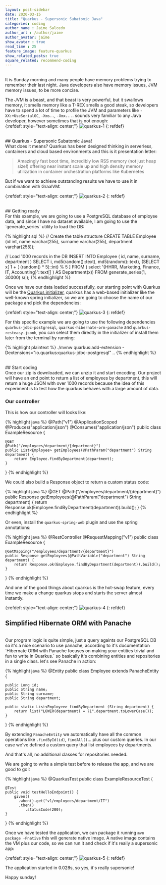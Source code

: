 ```yaml
---
layout: post-sidebar
date: 2020-03-15
title: "Quarkus - Supersonic Subatomic Java"
categories: coding
author_name : Jaime Salcedo
author_url : /author/jaime
author_avatar: jaime
show_avatar : true
read_time : 25
feature_image: feature-quarkus
show_related_posts: true
square_related: recommend-coding
---
```


<br>
It is Sunday morning and many people have memory problems trying to remember their last night. Java developers also have memory issues, JVM memory issues, to be more concise.

The JVM is a beast, and that beast is very powerful, but it swallows memory, it smells memory like a T-REX smells a good steak, so developers have to spend a lot of time to profile the JVM and parameters like `-XX:+UseSerialGC`, `-Xms..`, `-Xmx..` .. sounds very familiar to any Java developer, however sometimes that is not enough:
<br>
{:refdef: style="text-align: center;"}
![quarkus-1]({{site.url}}/{{site.baseurl}}img/post-assets/quarkus-1.jpg)
{: refdef}

<br>
## Quarkus - Supersonic Subatomic Java!
<br>
What does it means? Quarkus has been designed thinking in serverless, containers and cloud based environments and this is it presentation letter:

> Amazingly fast boot time, incredibly low RSS memory (not just heap size!) offering near instant scale up and high density memory utilization in container orchestration platforms like Kubernetes

But if we want to achieve outstanding results we have to use it in combination with GraalVM:


{:refdef: style="text-align: center;"}
![quarkus-2]({{site.url}}/{{site.baseurl}}img/post-assets/quarkus-2.jpg)
{: refdef}

<br>
## Getting ready
<br>
For this example, we are going to use a PostgreSQL database of employee data, and since I have no dataset available, I am going to use the `generate_series` utility to load the DB:

{% highlight sql %}
// Create the table structure
CREATE TABLE Employee (id int, name varchar(255), surname varchar(255), department varchar(255));

// Load 1000 records in the DB
INSERT INTO Employee (
    id, name, surname, department
)
SELECT
    i,
    md5(random()::text),
    md5(random()::text),
    (SELECT x[ 1 + ( (random() * 5)::int) % 5 ]
        FROM (
            select '{HHRR, Marketing, Finance, IT, Accounting}'::text[]
    ) AS Department(x))
FROM generate_series(1, 30000) s(i);
{% endhighlight %} 

Once we have our data loaded successfully, our starting point with Quarkus will be the [Quarkus initializer](https://code.quarkus.io/), quarkus has a web-based initializer like the well-known spring initializer, so we are going to choose the name of our package and pick the dependencies:

{:refdef: style="text-align: center;"}
![quarkus-3]({{site.url}}/{{site.baseurl}}img/post-assets/quarkus-3.jpg)
{: refdef}


For this specific example we are going to use the following dependencies `quarkus-jdbc-postgresql`, `quarkus-hibernate-orm-panache` and `quarkus-resteasy-jsonb`, you can select them directly in the initializer of install them later from the terminal by running:

{% highlight plaintext %}
./mvnw quarkus:add-extension -Dextensions="io.quarkus:quarkus-jdbc-postgresql"
..
{% endhighlight %} 

<br>
## Start coding
<br>
Once our zip is downloaded, we can unzip it and start encoding. Our project will have an end point to return a list of employees by department, this will return a huge JSON with over 1000 records because the idea of this experiment is to test how the quarkus behaves with a large amount of data.

### Our controller

This is how our controller will looks like:

{% highlight java %}
@Path("v1")
@ApplicationScoped
@Produces("application/json")
@Consumes("application/json")
public class ExampleResource {

    @GET
    @Path("/employees/department/{department}")
    public List<Employee> getEmployees(@PathParam("department") String department) {
        return Employee.findByDepartment(department);
    }
}
{% endhighlight %} 


We could also build a Response object to return a custom status code:


{% highlight java %}
@GET
@Path("/employees/department/{department}")
public Response getEmployees(@PathParam("department") String department) {
    return Response.ok(Employee.findByDepartment(department)).build();
}
{% endhighlight %} 

Or even, install the `quarkus-spring-web` plugin and use the spring annotations:

{% highlight java %}
@RestController
@RequestMapping("v1")
public class ExampleResource {

    @GetMapping("/employees/department/{department}")
    public Response getEmployees(@PathVariable("department") String department) {
        return Response.ok(Employee.findByDepartment(department)).build();
    }
}
{% endhighlight %}

And one of the good things about quarkus is the hot-swap feature, every time we make a change quarkus stops and starts the server almost instantly.

{:refdef: style="text-align: center;"}
![quarkus-4]({{site.url}}/{{site.baseurl}}img/post-assets/quarkus-4.jpg)
{: refdef}
<br>
##  Simplified Hibernate ORM with Panache
<br>
Our program logic is quite simple, just a query againts our PostgreSQL DB so it's a nice scenario to use panache, according to it's documentation `Hibernate ORM with Panache focuses on making your entities trivial and fun to write in Quarkus.` so basically it's combining entities and repositories in a single class. let's see Panache in action:

{% highlight java %}
@Entity
public class Employee extends PanacheEntity {

    public Long id;
    public String name;
    public String surname;
    public String department;

    public static List<Employee> findByDepartment (String department) {
        return list("LOWER(department) = ?1",department.toLowerCase());
    }
}
{% endhighlight %}

By extending `PanacheEntity` we automatically have all the common operations like `.findById(id)`, `findAll()`... plus our custom queries. In our case we've defined a custom query that list employees by departments.

And that's all, no additional classes for repositories needed.

We are going to write a simple test before to release the app, and we are good to go!:

{% highlight java %}
@QuarkusTest
public class ExampleResourceTest {

    @Test
    public void testHelloEndpoint() {
        given()
          .when().get("v1/employees/department/IT")
          .then()
             .statusCode(200);
    }
}
{% endhighlight %}


Once we have tested the application, we can package it running `mvn package -Pnative` this will generate native image.
A native image contains the VM plus our code, so we can run it and check if it's really a supersonic app:

{:refdef: style="text-align: center;"}
![quarkus-5]({{site.url}}/{{site.baseurl}}img/post-assets/quarkus-5.jpg)
{: refdef}


The application started in 0.028s, so yes, it's really supersonic!

Happy sunday!


